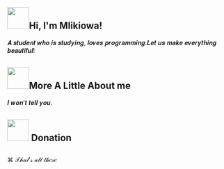 <h2><img src="https://media.giphy.com/media/mGcNjsfWAjY5AEZNw6/giphy.gif" width="50">Hi, I'm Mlikiowa! </h2>
 𝑨 𝒔𝒕𝒖𝒅𝒆𝒏𝒕 𝒘𝒉𝒐 𝒊𝒔 𝒔𝒕𝒖𝒅𝒚𝒊𝒏𝒈, 𝒍𝒐𝒗𝒆𝒔 𝒑𝒓𝒐𝒈𝒓𝒂𝒎𝒎𝒊𝒏𝒈.𝑳𝒆𝒕 𝒖𝒔 𝒎𝒂𝒌𝒆 𝒆𝒗𝒆𝒓𝒚𝒕𝒉𝒊𝒏𝒈 𝒃𝒆𝒂𝒖𝒕𝒊𝒇𝒖𝒍!
<h2><img src="https://media.giphy.com/media/VgCDAzcKvsR6OM0uWg/giphy.gif" width="50">More A Little About me</h2>   
𝑰 𝒘𝒐𝒏'𝒕 𝒕𝒆𝒍𝒍 𝒚𝒐𝒖. 
<h2><img src="https://media0.giphy.com/media/RiguAmVHsaJqmHEKtU/200w.webp" width="50"> Donation</h2> 

<h2></h2> 
<p align="left">⌘ 𝒯𝒽𝒶𝓉'𝓈 𝒶𝓁𝓁 𝓉𝒽𝑒𝓇𝑒</p>
